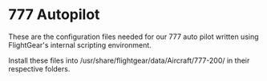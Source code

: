 777 Autopilot
=============

These are the configuration files needed for our 777 auto pilot
written using FlightGear's internal scripting environment.


Install these files into /usr/share/flightgear/data/Aircraft/777-200/
in their respective folders.